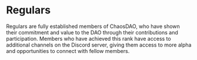 # Regulars

Regulars are fully established members of ChaosDAO, who have shown their commitment and value to the DAO through their contributions and participation. Members who have achieved this rank have access to additional channels on the Discord server, giving them access to more alpha and opportunities to connect with fellow members.
